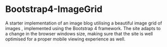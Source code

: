 # Bootstrap4-ImageGrid
A starter implementation of an image blog utilising a beautiful image grid of images , implemented using the Bootstrap 4 framework. The site adapts to a change in the browser windows size, making sure that the site is well optimised for a proper mobile viewing experience as well.
